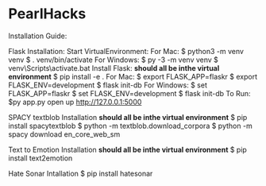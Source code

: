 # PearlHacks
Installation Guide:

Flask Installation:
    Start VirtualEnvironment:
        For Mac:
            $ python3 -m venv venv
            $ . venv/bin/activate
        For Windows:
            $ py -3 -m venv venv
            $ venv\Scripts\activate.bat 
    Install Flask: **should all be inthe virtual environment**
        $ pip install -e .
        For Mac:
            $ export FLASK_APP=flaskr
            $ export FLASK_ENV=development
            $ flask init-db
        For Windows:
            $ set FLASK_APP=flaskr
            $ set FLASK_ENV=development
            $ flask init-db
    To Run:
        $py app.py
        open up http://127.0.0.1:5000

SPACY textblob Installation **should all be inthe virtual environment**
    $ pip install spacytextblob 
    $ python -m textblob.download_corpora
    $ python -m spacy download en_core_web_sm

Text to Emotion Installation **should all be inthe virtual environment**
    $ pip install text2emotion

Hate Sonar Intallation
    $ pip install hatesonar

